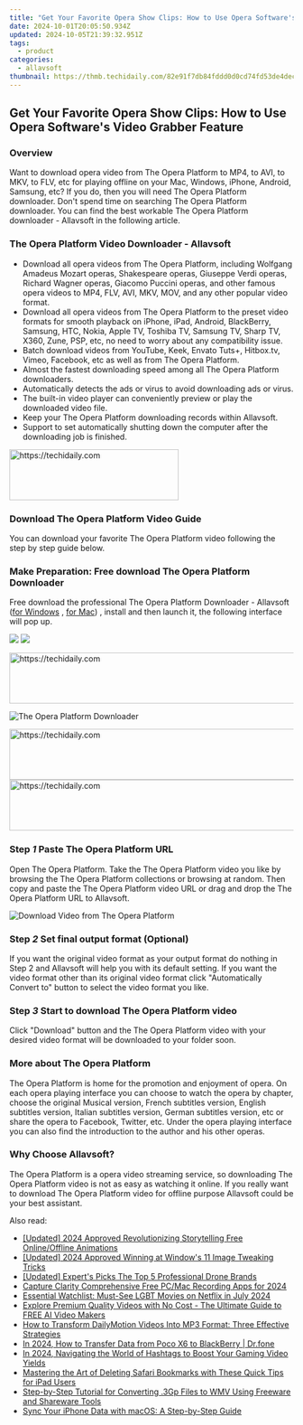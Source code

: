 ```yaml
---
title: "Get Your Favorite Opera Show Clips: How to Use Opera Software's Video Grabber Feature"
date: 2024-10-01T20:05:50.934Z
updated: 2024-10-05T21:39:32.951Z
tags:
  - product
categories:
  - allavsoft
thumbnail: https://thmb.techidaily.com/82e91f7db84fddd0d0cd74fd53de4decc4bc8c46a25aa2285ca573b91b9719e8.jpg
---
```


## Get Your Favorite Opera Show Clips: How to Use Opera Software's Video Grabber Feature

### Overview

Want to download opera video from The Opera Platform to MP4, to AVI, to MKV, to FLV, etc for playing offline on your Mac, Windows, iPhone, Android, Samsung, etc? If you do, then you will need The Opera Platform downloader. Don't spend time on searching The Opera Platform downloader. You can find the best workable The Opera Platform downloader - Allavsoft in the following article.

### The Opera Platform Video Downloader - Allavsoft

* Download all opera videos from The Opera Platform, including Wolfgang Amadeus Mozart operas, Shakespeare operas, Giuseppe Verdi operas, Richard Wagner operas, Giacomo Puccini operas, and other famous opera videos to MP4, FLV, AVI, MKV, MOV, and any other popular video format.
* Download all opera videos from The Opera Platform to the preset video formats for smooth playback on iPhone, iPad, Android, BlackBerry, Samsung, HTC, Nokia, Apple TV, Toshiba TV, Samsung TV, Sharp TV, X360, Zune, PSP, etc, no need to worry about any compatibility issue.
* Batch download videos from YouTube, Keek, Envato Tuts+, Hitbox.tv, Vimeo, Facebook, etc as well as from The Opera Platform.
* Almost the fastest downloading speed among all The Opera Platform downloaders.
* Automatically detects the ads or virus to avoid downloading ads or virus.
* The built-in video player can conveniently preview or play the downloaded video file.
* Keep your The Opera Platform downloading records within Allavsoft.
* Support to set automatically shutting down the computer after the downloading job is finished.

<!-- affiliate ads begin -->
<a href="https://aligracehair.sjv.io/c/5597632/1975802/19272" target="_top" id="1975802">
  <img src="//a.impactradius-go.com/display-ad/19272-1975802" border="0" alt="https://techidaily.com" width="300" height="90"/>
</a>
<img height="0" width="0" src="https://aligracehair.sjv.io/i/5597632/1975802/19272" style="position:absolute;visibility:hidden;" border="0" />
<!-- affiliate ads end -->

### Download The Opera Platform Video Guide

You can download your favorite The Opera Platform video following the step by step guide below.

### Make Preparation: Free download The Opera Platform Downloader

Free download the professional The Opera Platform Downloader - Allavsoft ([for Windows](https://tools.techidaily.com/allavsoft/products/) , [for Mac](https://tools.techidaily.com/allavsoft/products/)) , install and then launch it, the following interface will pop up.

[![](https://www.allavsoft.com/how-to/../images/how-to/free-download-win.jpg)](https://tools.techidaily.com/allavsoft/products/) [![](https://www.allavsoft.com/how-to/../images/how-to/free-download-mac.jpg)](https://tools.techidaily.com/allavsoft/products/)

<!-- affiliate ads begin -->
<a href="https://appsumo.8odi.net/c/5597632/2094476/7443" target="_top" id="2094476">
  <img src="//a.impactradius-go.com/display-ad/7443-2094476" border="0" alt="https://techidaily.com" width="728" height="90"/>
</a>
<img height="0" width="0" src="https://appsumo.8odi.net/i/5597632/2094476/7443" style="position:absolute;visibility:hidden;" border="0" />
<!-- affiliate ads end -->

![The Opera Platform Downloader](https://www.allavsoft.com/how-to/../images/allavsoft/screen-shot-600.jpg)

<!-- affiliate ads begin -->
<a href="https://appsumo.8odi.net/c/5597632/2037474/7443" target="_top" id="2037474">
  <img src="//a.impactradius-go.com/display-ad/7443-2037474" border="0" alt="https://techidaily.com" width="728" height="90"/>
</a>
<img height="0" width="0" src="https://appsumo.8odi.net/i/5597632/2037474/7443" style="position:absolute;visibility:hidden;" border="0" />
<!-- affiliate ads end -->

<!-- affiliate ads begin -->
<a href="https://appsumo.8odi.net/c/5597632/2123735/7443" target="_top" id="2123735">
  <img src="//a.impactradius-go.com/display-ad/7443-2123735" border="0" alt="https://techidaily.com" width="600" height="90"/>
</a>
<img height="0" width="0" src="https://appsumo.8odi.net/i/5597632/2123735/7443" style="position:absolute;visibility:hidden;" border="0" />
<!-- affiliate ads end -->

### Step _1_ Paste The Opera Platform URL

Open The Opera Platform. Take the The Opera Platform video you like by browsing the The Opera Platform collections or browsing at random. Then copy and paste the The Opera Platform video URL or drag and drop the The Opera Platform URL to Allavsoft.

![Download Video from The Opera Platform](https://www.allavsoft.com/how-to/../images/how-to/download-jibjab-videos/download-jibjab-videos.jpg)

### Step _2_ Set final output format (Optional)

If you want the original video format as your output format do nothing in Step 2 and Allavsoft will help you with its default setting. If you want the video format other than its original video format click "Automatically Convert to" button to select the video format you like.

### Step _3_ Start to download The Opera Platform video

Click "Download" button and the The Opera Platform video with your desired video format will be downloaded to your folder soon.

### More about The Opera Platform

The Opera Platform is home for the promotion and enjoyment of opera. On each opera playing interface you can choose to watch the opera by chapter, choose the original Musical version, French subtitles version, English subtitles version, Italian subtitles version, German subtitles version, etc or share the opera to Facebook, Twitter, etc. Under the opera playing interface you can also find the introduction to the author and his other operas.

### Why Choose Allavsoft?

The Opera Platform is a opera video streaming service, so downloading The Opera Platform video is not as easy as watching it online. If you really want to download The Opera Platform video for offline purpose Allavsoft could be your best assistant.

<ins class="adsbygoogle"
     style="display:block"
     data-ad-format="autorelaxed"
     data-ad-client="ca-pub-7571918770474297"
     data-ad-slot="1223367746"></ins>

<ins class="adsbygoogle"
     style="display:block"
     data-ad-client="ca-pub-7571918770474297"
     data-ad-slot="8358498916"
     data-ad-format="auto"
     data-full-width-responsive="true"></ins>

<span class="atpl-alsoreadstyle">Also read:</span>
<div><ul>
<li><a href="https://article-helps.techidaily.com/updated-2024-approved-revolutionizing-storytelling-free-onlineoffline-animations/"><u>[Updated] 2024 Approved Revolutionizing Storytelling Free Online/Offline Animations</u></a></li>
<li><a href="https://fox-direct.techidaily.com/updated-2024-approved-winning-at-windows-11-image-tweaking-tricks/"><u>[Updated] 2024 Approved Winning at Window's 11 Image Tweaking Tricks</u></a></li>
<li><a href="https://some-techniques.techidaily.com/updated-experts-picks-the-top-5-professional-drone-brands/"><u>[Updated] Expert's Picks The Top 5 Professional Drone Brands</u></a></li>
<li><a href="https://screen-capture.techidaily.com/capture-clarity-comprehensive-free-pcmac-recording-apps-for-2024/"><u>Capture Clarity Comprehensive Free PC/Mac Recording Apps for 2024</u></a></li>
<li><a href="https://techtrends.techidaily.com/essential-watchlist-must-see-lgbt-movies-on-netflix-in-july-2024/"><u>Essential Watchlist: Must-See LGBT Movies on Netflix in July 2024</u></a></li>
<li><a href="https://win-web.techidaily.com/explore-premium-quality-videos-with-no-cost-the-ultimate-guide-to-free-ai-video-makers/"><u>Explore Premium Quality Videos with No Cost - The Ultimate Guide to FREE AI Video Makers</u></a></li>
<li><a href="https://win-web.techidaily.com/how-to-transform-dailymotion-videos-into-mp3-format-three-effective-strategies/"><u>How to Transform DailyMotion Videos Into MP3 Format: Three Effective Strategies</u></a></li>
<li><a href="https://android-transfer.techidaily.com/in-2024-how-to-transfer-data-from-poco-x6-to-blackberry-drfone-by-drfone-transfer-from-android-transfer-from-android/"><u>In 2024, How to Transfer Data from Poco X6 to BlackBerry | Dr.fone</u></a></li>
<li><a href="https://youtube-help.techidaily.com/in-2024-navigating-the-world-of-hashtags-to-boost-your-gaming-video-yields/"><u>In 2024, Navigating the World of Hashtags to Boost Your Gaming Video Yields</u></a></li>
<li><a href="https://win-web.techidaily.com/mastering-the-art-of-deleting-safari-bookmarks-with-these-quick-tips-for-ipad-users/"><u>Mastering the Art of Deleting Safari Bookmarks with These Quick Tips for iPad Users</u></a></li>
<li><a href="https://win-web.techidaily.com/step-by-step-tutorial-for-converting-3gp-files-to-wmv-using-freeware-and-shareware-tools/"><u>Step-by-Step Tutorial for Converting .3Gp Files to WMV Using Freeware and Shareware Tools</u></a></li>
<li><a href="https://win-web.techidaily.com/sync-your-iphone-data-with-macos-a-step-by-step-guide/"><u>Sync Your iPhone Data with macOS: A Step-by-Step Guide</u></a></li>
</ul></div>

